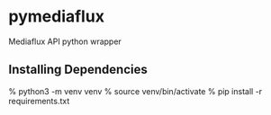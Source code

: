 # pymediaflux
Mediaflux API python wrapper

## Installing Dependencies

% python3 -m venv venv
% source venv/bin/activate
% pip install -r requirements.txt
